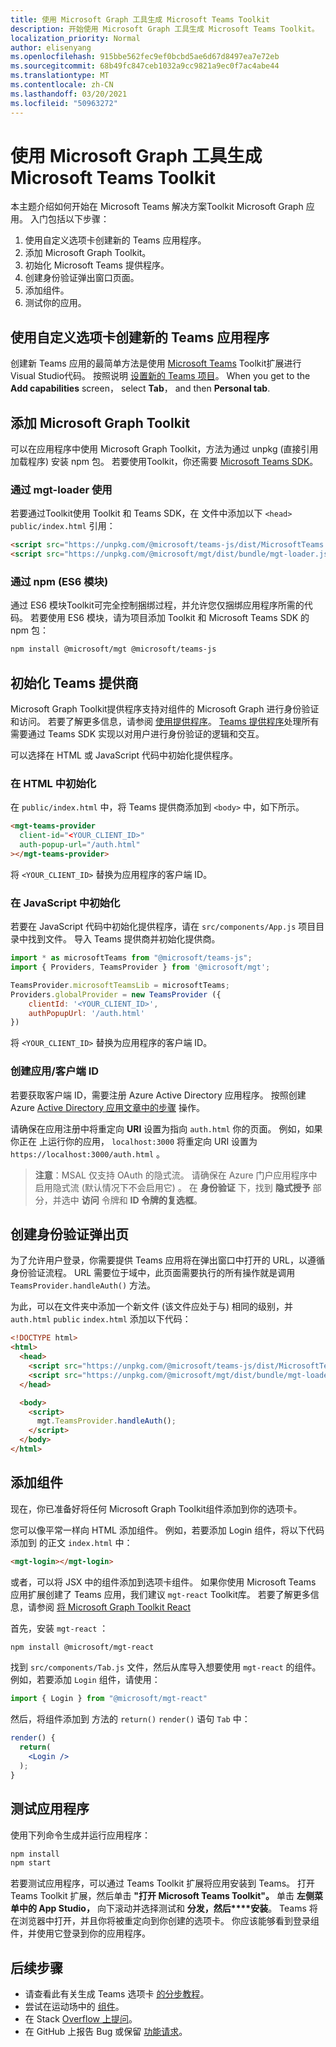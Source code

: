 ```yaml
---
title: 使用 Microsoft Graph 工具生成 Microsoft Teams Toolkit
description: 开始使用 Microsoft Graph 工具生成 Microsoft Teams Toolkit。
localization_priority: Normal
author: elisenyang
ms.openlocfilehash: 915bbe562fec9ef0bcbd5ae6d67d8497ea7e72eb
ms.sourcegitcommit: 68b49fc847ceb1032a9cc9821a9ec0f7ac4abe44
ms.translationtype: MT
ms.contentlocale: zh-CN
ms.lasthandoff: 03/20/2021
ms.locfileid: "50963272"
---
```

# <a name="build-a-microsoft-teams-tab-with-the-microsoft-graph-toolkit"></a>使用 Microsoft Graph 工具生成 Microsoft Teams Toolkit

本主题介绍如何开始在 Microsoft Teams 解决方案Toolkit Microsoft Graph 应用。 入门包括以下步骤：

1. 使用自定义选项卡创建新的 Teams 应用程序。
2. 添加 Microsoft Graph Toolkit。
3. 初始化 Microsoft Teams 提供程序。
4. 创建身份验证弹出窗口页面。
5. 添加组件。
6. 测试你的应用。

## <a name="create-a-new-teams-application-with-a-custom-tab"></a>使用自定义选项卡创建新的 Teams 应用程序

创建新 Teams 应用的最简单方法是使用 [Microsoft Teams](https://marketplace.visualstudio.com/items?itemName=TeamsDevApp.ms-teams-vscode-extension) Toolkit扩展进行Visual Studio代码。 按照说明 [设置新的 Teams 项目](/microsoftteams/platform/toolkit/visual-studio-code-overview#set-up-a-new-teams-project)。 When you get to the **Add capabilities** screen， select **Tab**， and then **Personal tab**.

## <a name="add-the-microsoft-graph-toolkit"></a>添加 Microsoft Graph Toolkit

可以在应用程序中使用 Microsoft Graph Toolkit，方法为通过 unpkg (直接引用加载程序) 安装 npm 包。 若要使用Toolkit，你还需要 [Microsoft Teams SDK](/javascript/api/overview/msteams-client?view=msteams-client-js-latest)。

### <a name="use-via-mgt-loader"></a>通过 mgt-loader 使用
若要通过Toolkit使用 Toolkit 和 Teams SDK，在 文件中添加以下 `<head>` `public/index.html` 引用：

```html
<script src="https://unpkg.com/@microsoft/teams-js/dist/MicrosoftTeams.min.js" crossorigin="anonymous"></script>
<script src="https://unpkg.com/@microsoft/mgt/dist/bundle/mgt-loader.js"></script>
```

### <a name="use-via-npm-es6-modules"></a>通过 npm (ES6 模块) 
通过 ES6 模块Toolkit可完全控制捆绑过程，并允许您仅捆绑应用程序所需的代码。 若要使用 ES6 模块，请为项目添加 Toolkit 和 Microsoft Teams SDK 的 npm 包：

```bash
npm install @microsoft/mgt @microsoft/teams-js
```

## <a name="initialize-the-teams-provider"></a>初始化 Teams 提供商

Microsoft Graph Toolkit提供程序支持对组件的 Microsoft Graph 进行身份验证和访问。 若要了解更多信息，请参阅 [使用提供程序](../providers/providers.md)。 [Teams 提供程序](../providers/teams.md)处理所有需要通过 Teams SDK 实现以对用户进行身份验证的逻辑和交互。

可以选择在 HTML 或 JavaScript 代码中初始化提供程序。 

### <a name="initialize-in-html"></a>在 HTML 中初始化

在 `public/index.html` 中，将 Teams 提供商添加到 `<body>` 中，如下所示。

```html
<mgt-teams-provider
  client-id="<YOUR_CLIENT_ID>"
  auth-popup-url="/auth.html"
></mgt-teams-provider>
```

将 `<YOUR_CLIENT_ID>` 替换为应用程序的客户端 ID。 

### <a name="initialize-in-javascript"></a>在 JavaScript 中初始化

若要在 JavaScript 代码中初始化提供程序，请在 `src/components/App.js` 项目目录中找到文件。 导入 Teams 提供商并初始化提供商。

```js
import * as microsoftTeams from "@microsoft/teams-js";
import { Providers, TeamsProvider } from '@microsoft/mgt';

TeamsProvider.microsoftTeamsLib = microsoftTeams;
Providers.globalProvider = new TeamsProvider ({
    clientId: '<YOUR_CLIENT_ID>',
    authPopupUrl: '/auth.html'
})
```
将 `<YOUR_CLIENT_ID>` 替换为应用程序的客户端 ID。

### <a name="creating-an-appclient-id"></a>创建应用/客户端 ID

若要获取客户端 ID，需要注册 Azure Active Directory 应用程序。 按照创建 Azure [Active Directory 应用文章中的步骤](./add-aad-app-registration.md) 操作。

请确保在应用注册中将重定向 **URI** 设置为指向 `auth.html` 你的页面。 例如，如果你正在 上运行你的应用， `localhost:3000` 将重定向 URI 设置为 `https://localhost:3000/auth.html` 。

>**注意**：MSAL 仅支持 OAuth 的隐式流。 请确保在 Azure 门户应用程序中启用隐式流 (默认情况下不会启用它) 。 在 **身份验证** 下，找到 **隐式授予** 部分，并选中 **访问** 令牌和 **ID 令牌的复选框**。 

## <a name="create-the-auth-popup-page"></a>创建身份验证弹出页

为了允许用户登录，你需要提供 Teams 应用将在弹出窗口中打开的 URL，以遵循身份验证流程。 URL 需要位于域中，此页面需要执行的所有操作就是调用 `TeamsProvider.handleAuth()` 方法。

为此，可以在文件夹中添加一个新文件 (该文件应处于与) 相同的级别，并 `auth.html` `public` `index.html` 添加以下代码： 

```html
<!DOCTYPE html>
<html>
  <head>
    <script src="https://unpkg.com/@microsoft/teams-js/dist/MicrosoftTeams.min.js" crossorigin="anonymous"></script>
    <script src="https://unpkg.com/@microsoft/mgt/dist/bundle/mgt-loader.js"></script>
  </head>

  <body>
    <script>
      mgt.TeamsProvider.handleAuth();
    </script>
  </body>
</html>
```

## <a name="add-components"></a>添加组件

现在，你已准备好将任何 Microsoft Graph Toolkit组件添加到你的选项卡。 

您可以像平常一样向 HTML 添加组件。 例如，若要添加 Login 组件，将以下代码添加到 的正文 `index.html` 中：

```html
<mgt-login></mgt-login>
```

或者，可以将 JSX 中的组件添加到选项卡组件。 如果你使用 Microsoft Teams 应用扩展创建了 Teams 应用，我们建议 `mgt-react` Toolkit库。 若要了解更多信息，请参阅 [将 Microsoft Graph Toolkit React](./use-toolkit-with-react.md)

首先，安装 `mgt-react` ：

```bash
npm install @microsoft/mgt-react
```

找到 `src/components/Tab.js` 文件，然后从库导入想要使用 `mgt-react` 的组件。 例如，若要添加 `Login` 组件，请使用：

```js
import { Login } from "@microsoft/mgt-react"
```

然后，将组件添加到 方法的 `return()` `render()` 语句 `Tab` 中：

```jsx
render() {
  return(
    <Login />
  );
}
```

## <a name="test-your-application"></a>测试应用程序

使用下列命令生成并运行应用程序：
```bash
npm install
npm start
```

若要测试应用程序，可以通过 Teams Toolkit 扩展将应用安装到 Teams。 打开 Teams Toolkit 扩展，然后单击 **"打开 Microsoft Teams Toolkit"。** 单击 **左侧菜单中的 App Studio，** 向下滚动并选择测试和 **分发，然后****安装**。 Teams 将在浏览器中打开，并且你将被重定向到你创建的选项卡。 你应该能够看到登录组件，并使用它登录到你的应用程序。

## <a name="next-steps"></a>后续步骤
- 请查看此有关生成 Teams 选项卡 [的分步教程](https://developer.microsoft.com/graph/blogs/a-lap-around-microsoft-graph-toolkit-day-10-microsoft-graph-toolkit-teams-provider/)。
- 尝试在运动场中的 [组件](https://mgt.dev)。
- 在 Stack [Overflow 上提问](https://aka.ms/mgt-question)。
- 在 GitHub 上报告 Bug 或保留 [功能请求](https://aka.ms/mgt)。
